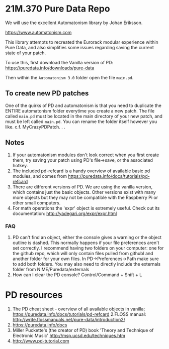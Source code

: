 # 21M.370 Pure Data Repo

We will use the excellent Automatonism library by Johan Eriksson. 

https://www.automatonism.com

This library attempts to recreated the Eurorack modular experience within Pure Data, and also simplifies some issues regarding saving the current state of your patch.

To use this, first download the Vanilla version of PD:
https://puredata.info/downloads/pure-data

Then within the `Automatonism 3.0` folder open the file `main.pd`.

## To create new PD patches

One of the quirks of PD and automatonism is that you need to duplicate the ENTIRE automatonism folder everytime you create a new patch. The file called `main.pd` must be located in the main directory of your new patch, and must be left called `main.pd`. You can rename the folder itself however you like. c.f. MyCrazyPDPatch. . . 

## Notes
1. If your automatonism modules don't look correct when you first create them, try saving your patch using PD's file->save, or the associated hotkey.
2. The included pd-refcard is a handy overview of available basic pd modules, and comes from https://puredata.info/docs/tutorials/pd-refcard
3. There are different versions of PD. We are using the vanilla version, which contains just the basic objects. Other versions exist with many more objects but they may not be compatible with the Raspberry Pi or other small computers.
4. For math operations the 'expr' object is extremely useful. Check out its documentation: http://yadegari.org/expr/expr.html

### FAQ
1. PD can't find an object, either the console gives a warning or the object outline is dashed.
This normally happens if your file preferences aren't set correctly. I recommend having two folders on your computer: one for the github repo,  which will only contain files pulled from githubl and another folder for your own files. In PD->Preferences->Path make sure to add both folders. You may also need to directly include the externals folder from NIME/Puredata/externals
2. How can I clear the PD console? 
Control/Command + Shift + L

# PD resources
1. The PD cheat sheet - overview of all available objects in vanilla; https://puredata.info/docs/tutorials/pd-refcard
2.FLOSS manual: http://write.flossmanuals.net/pure-data/introduction2/
3. https://puredata.info/docs
4. Miller Puckette's (the creator of PD) book 'Theory and Technique of Electronic Music' http://msp.ucsd.edu/techniques.htm
5. http://www.pd-tutorial.com

